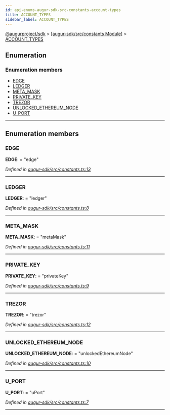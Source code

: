 ```yaml
---
id: api-enums-augur-sdk-src-constants-account-types
title: ACCOUNT_TYPES
sidebar_label: ACCOUNT_TYPES
---
```


[@augurproject/sdk](api-readme.md) > [[augur-sdk/src/constants Module]](api-modules-augur-sdk-src-constants-module.md) > [ACCOUNT_TYPES](api-enums-augur-sdk-src-constants-account-types.md)

## Enumeration

### Enumeration members

* [EDGE](api-enums-augur-sdk-src-constants-account-types.md#edge)
* [LEDGER](api-enums-augur-sdk-src-constants-account-types.md#ledger)
* [META_MASK](api-enums-augur-sdk-src-constants-account-types.md#meta_mask)
* [PRIVATE_KEY](api-enums-augur-sdk-src-constants-account-types.md#private_key)
* [TREZOR](api-enums-augur-sdk-src-constants-account-types.md#trezor)
* [UNLOCKED_ETHEREUM_NODE](api-enums-augur-sdk-src-constants-account-types.md#unlocked_ethereum_node)
* [U_PORT](api-enums-augur-sdk-src-constants-account-types.md#u_port)

---

## Enumeration members

<a id="edge"></a>

###  EDGE

**EDGE**:  = "edge"

*Defined in [augur-sdk/src/constants.ts:13](https://github.com/AugurProject/augur/blob/1e1466f1d3/packages/augur-sdk/src/constants.ts#L13)*

___
<a id="ledger"></a>

###  LEDGER

**LEDGER**:  = "ledger"

*Defined in [augur-sdk/src/constants.ts:8](https://github.com/AugurProject/augur/blob/1e1466f1d3/packages/augur-sdk/src/constants.ts#L8)*

___
<a id="meta_mask"></a>

###  META_MASK

**META_MASK**:  = "metaMask"

*Defined in [augur-sdk/src/constants.ts:11](https://github.com/AugurProject/augur/blob/1e1466f1d3/packages/augur-sdk/src/constants.ts#L11)*

___
<a id="private_key"></a>

###  PRIVATE_KEY

**PRIVATE_KEY**:  = "privateKey"

*Defined in [augur-sdk/src/constants.ts:9](https://github.com/AugurProject/augur/blob/1e1466f1d3/packages/augur-sdk/src/constants.ts#L9)*

___
<a id="trezor"></a>

###  TREZOR

**TREZOR**:  = "trezor"

*Defined in [augur-sdk/src/constants.ts:12](https://github.com/AugurProject/augur/blob/1e1466f1d3/packages/augur-sdk/src/constants.ts#L12)*

___
<a id="unlocked_ethereum_node"></a>

###  UNLOCKED_ETHEREUM_NODE

**UNLOCKED_ETHEREUM_NODE**:  = "unlockedEthereumNode"

*Defined in [augur-sdk/src/constants.ts:10](https://github.com/AugurProject/augur/blob/1e1466f1d3/packages/augur-sdk/src/constants.ts#L10)*

___
<a id="u_port"></a>

###  U_PORT

**U_PORT**:  = "uPort"

*Defined in [augur-sdk/src/constants.ts:7](https://github.com/AugurProject/augur/blob/1e1466f1d3/packages/augur-sdk/src/constants.ts#L7)*

___


